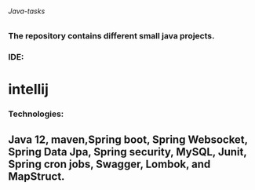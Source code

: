 ###### Java-tasks

### The repository contains different small java projects.


### IDE:
# intellij
### Technologies: 
## Java 12, maven,Spring boot, Spring Websocket, Spring Data Jpa, Spring security, MySQL, Junit, Spring cron jobs, Swagger,  Lombok, and MapStruct.
